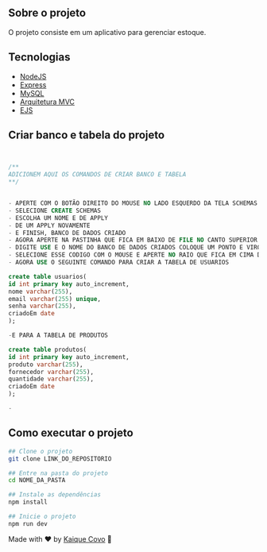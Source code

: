 ## Sobre o projeto
O projeto consiste em um aplicativo para gerenciar estoque.

## Tecnologias

- [NodeJS](https://nodejs.org/pt)
- [Express](https://expressjs.com/pt-br/)
- [MySQL](https://www.mysql.com/)
- [Arquitetura MVC](https://www.devmedia.com.br/introducao-ao-padrao-mvc/29308)
- [EJS](https://ejs.co/)


## Criar banco e tabela do projeto

```sql


/**
ADICIONEM AQUI OS COMANDOS DE CRIAR BANCO E TABELA
**/


- APERTE COM O BOTÃO DIREITO DO MOUSE NO LADO ESQUERDO DA TELA SCHEMAS
- SELECIONE CREATE SCHEMAS
- ESCOLHA UM NOME E DE APPLY
- DE UM APPLY NOVAMENTE
- E FINISH, BANCO DE DADOS CRIADO
- AGORA APERTE NA PASTINHA QUE FICA EM BAIXO DE FILE NO CANTO SUPERIOR ESQUERDO
- DIGITE USE E O NOME DO BANCO DE DADOS CRIADOS COLOQUE UM PONTO E VIRGULA NA FRENTE
- SELECIONE ESSE CODIGO COM O MOUSE E APERTE NO RAIO QUE FICA EM CIMA DO USE DIGITADO
- AGORA USE O SEGUINTE COMANDO PARA CRIAR A TABELA DE USUARIOS

create table usuarios(
id int primary key auto_increment,
nome varchar(255),
email varchar(255) unique,
senha varchar(255),
criadoEm date
);

-E PARA A TABELA DE PRODUTOS

create table produtos(
id int primary key auto_increment,
produto varchar(255),
fornecedor varchar(255),
quantidade varchar(255),
criadoEm date
);

- 


```

## Como executar o projeto

```bash
## Clone o projeto
git clone LINK_DO_REPOSITORIO

## Entre na pasta do projeto
cd NOME_DA_PASTA

## Instale as dependências
npm install

## Inicie o projeto
npm run dev
```

Made with ♥ by [Kaique Covo](www.linkedin.com/in/kaiquecovo) :wave: